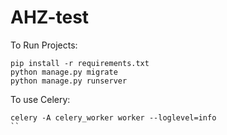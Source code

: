 # AHZ-test

To Run Projects:
```
pip install -r requirements.txt
python manage.py migrate
python manage.py runserver
```
To use Celery:
```
celery -A celery_worker worker --loglevel=info
``
